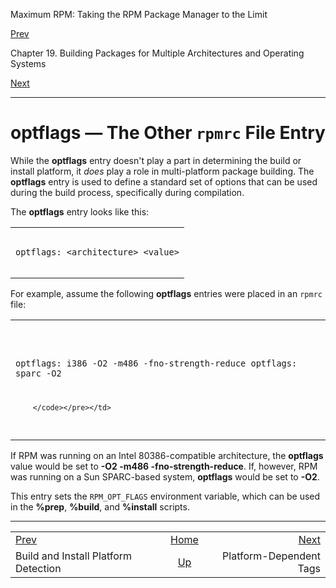 <div class="NAVHEADER">

Maximum RPM: Taking the RPM Package Manager to the Limit

</div>

[Prev](s1-rpm-multi-build-install-detection.html)

Chapter 19. Building Packages for Multiple Architectures and Operating
Systems

[Next](s1-rpm-multi-platform-dependent-tags.html)

-----

<div class="sect1">

# <span id="s1-rpm-multi-optflags">**optflags** — The Other `rpmrc` File Entry</span>

While the **optflags** entry doesn't play a part in determining the
build or install platform, it *does* play a role in multi-platform
package building. The **optflags** entry is used to define a standard
set of options that can be used during the build process, specifically
during compilation.

The **optflags** entry looks like this:

<table>
<colgroup>
<col style="width: 100%" />
</colgroup>
<tbody>
<tr class="odd">
<td><pre class="screen"><code>optflags: &lt;architecture&gt; &lt;value&gt;
        </code></pre></td>
</tr>
</tbody>
</table>

For example, assume the following **optflags** entries were placed in an
`rpmrc` file:

<table>
<colgroup>
<col style="width: 100%" />
</colgroup>
<tbody>
<tr class="odd">
<td><pre class="screen"><code>optflags: i386 -O2 -m486 -fno-strength-reduce
optflags: sparc -O2

        </code></pre></td>
</tr>
</tbody>
</table>

If RPM was running on an Intel 80386-compatible architecture, the
**optflags** value would be set to **-O2 -m486 -fno-strength-reduce**.
If, however, RPM was running on a Sun SPARC-based system, **optflags**
would be set to **-O2**.

This entry sets the `RPM_OPT_FLAGS` environment variable, which can be
used in the **%prep**, **%build**, and **%install** scripts.

</div>

<div class="NAVFOOTER">

-----

|                                                   |                         |                                                   |
| :------------------------------------------------ | :---------------------: | ------------------------------------------------: |
| [Prev](s1-rpm-multi-build-install-detection.html) |   [Home](index.html)    | [Next](s1-rpm-multi-platform-dependent-tags.html) |
| Build and Install Platform Detection              | [Up](ch-rpm-multi.html) |                           Platform-Dependent Tags |

</div>
